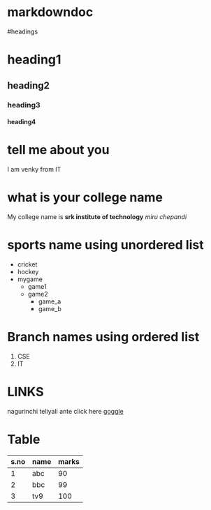 # markdowndoc

#headings

# heading1
## heading2
### heading3
#### heading4

# tell me about you
I am venky from IT

# what is your college name
My college name is **srk institute of technology** *miru chepandi*

# sports name using unordered list

* cricket
* hockey
* mygame
  * game1
  * game2
    * game_a
    * game_b
    
 # Branch names using ordered list
 1. CSE
 2. IT
 
 # LINKS
 nagurinchi teliyali ante click here [goggle](https://www.google.com)
 
 # Table
 
 s.no|name|marks
 -----|----|-----
 1|abc|90
 2|bbc|99
 3|tv9|100
 
